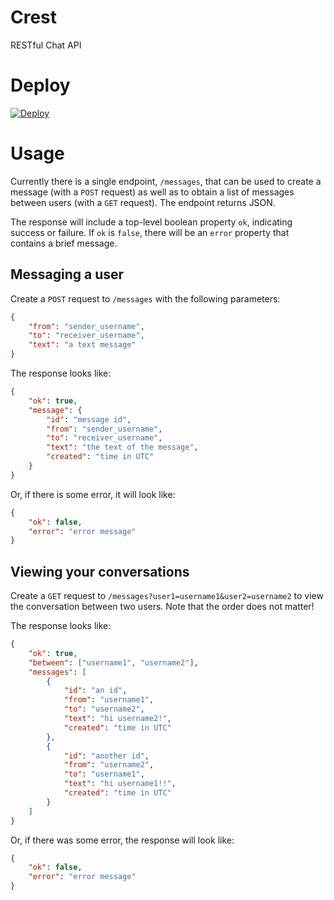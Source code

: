 # Crest
RESTful Chat API

# Deploy
[![Deploy](https://www.herokucdn.com/deploy/button.svg)](https://heroku.com/deploy)

# Usage
Currently there is a single endpoint, `/messages`, that can be used to create a message (with a `POST` request) as well as to obtain a list of messages between users (with a `GET` request). The endpoint returns JSON.

The response will include a top-level boolean property `ok`, indicating success or failure. If `ok` is `false`, there will be an `error` property that contains a brief message.

## Messaging a user
Create a `POST` request to `/messages` with the following parameters:

```json
{
	"from": "sender_username",
	"to": "receiver_username",
	"text": "a text message"
}
```

The response looks like:

```json
{
	"ok": true,
	"message": {
		"id": "message id",
		"from": "sender_username",
		"to": "receiver_username",
		"text": "the text of the message",
		"created": "time in UTC"
	}
}
```

Or, if there is some error, it will look like:

```json
{
	"ok": false,
	"error": "error message"
}
```


## Viewing your conversations
Create a `GET` request to `/messages?user1=username1&user2=username2` to view the conversation between two users. Note that the order does not matter!

The response looks like:

```json
{
	"ok": true,
	"between": ["username1", "username2"],
	"messages": [
		{
			"id": "an id",
			"from": "username1", 
			"to": "username2", 
			"text": "hi username2!",
			"created": "time in UTC"
		},
		{
			"id": "another id",
			"from": "username2",
			"to": "username1",
			"text": "hi username1!!",
			"created": "time in UTC"
		}
	]
}
```

Or, if there was some error, the response will look like:

```json
{
	"ok": false,
	"error": "error message"
}
```
